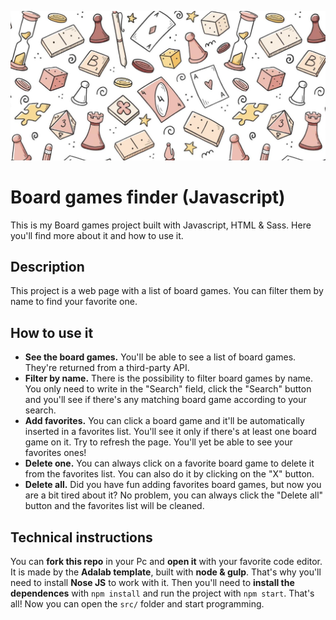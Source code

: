![Board game](./src/images/header.png)
# Board games finder (Javascript)
This is my Board games project built with Javascript, HTML & Sass. Here you'll find more about it and how to use it.

## Description

This project is a web page with a list of board games. You can filter them by name to find your favorite one. 

## How to use it
* **See the board games.** You'll be able to see a list of board games. They're returned from a third-party API. 
* **Filter by name.** There is the possibility to filter board games by name. You only need to write in the "Search" field, click the "Search" button and you'll see if there's any matching board game according to your search. 
* **Add favorites.** You can click a board game and it'll be automatically inserted in a favorites list. You'll see it only if there's at least one board game on it. Try to refresh the page. You'll yet be able to see your favorites ones!
* **Delete one.** You can always click on a favorite board game to delete it from the favorites list. You can also do it by clicking on the "X" button.
* **Delete all.** Did you have fun adding favorites board games, but now you are a bit tired about it? No problem, you can always click the "Delete all" button and the favorites list will be cleaned. 

## Technical instructions
You can **fork this repo** in your Pc and **open it** with your favorite code editor. It is made by the **Adalab template**, built with **node & gulp**. That's why you'll need to install **Nose JS** to work with it.
Then you'll need to **install the dependences** with `npm install` and run the project with `npm start`. That's all! Now you can open the `src/` folder and start programming.
